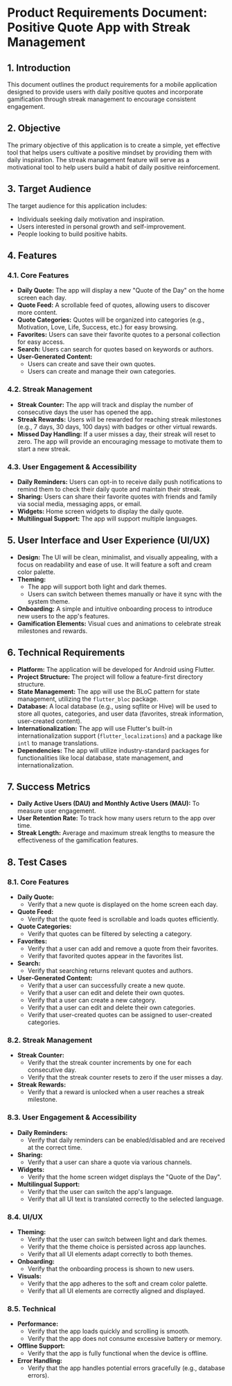 # Product Requirements Document: Positive Quote App with Streak Management

## 1. Introduction

This document outlines the product requirements for a mobile application designed to provide users with daily positive quotes and incorporate gamification through streak management to encourage consistent engagement.

## 2. Objective

The primary objective of this application is to create a simple, yet effective tool that helps users cultivate a positive mindset by providing them with daily inspiration. The streak management feature will serve as a motivational tool to help users build a habit of daily positive reinforcement.

## 3. Target Audience

The target audience for this application includes:

*   Individuals seeking daily motivation and inspiration.
*   Users interested in personal growth and self-improvement.
*   People looking to build positive habits.

## 4. Features

### 4.1. Core Features

*   **Daily Quote:** The app will display a new "Quote of the Day" on the home screen each day.
*   **Quote Feed:** A scrollable feed of quotes, allowing users to discover more content.
*   **Quote Categories:** Quotes will be organized into categories (e.g., Motivation, Love, Life, Success, etc.) for easy browsing.
*   **Favorites:** Users can save their favorite quotes to a personal collection for easy access.
*   **Search:** Users can search for quotes based on keywords or authors.
*   **User-Generated Content:**
    *   Users can create and save their own quotes.
    *   Users can create and manage their own categories.

### 4.2. Streak Management

*   **Streak Counter:** The app will track and display the number of consecutive days the user has opened the app.
*   **Streak Rewards:** Users will be rewarded for reaching streak milestones (e.g., 7 days, 30 days, 100 days) with badges or other virtual rewards.
*   **Missed Day Handling:** If a user misses a day, their streak will reset to zero. The app will provide an encouraging message to motivate them to start a new streak.

### 4.3. User Engagement & Accessibility

*   **Daily Reminders:** Users can opt-in to receive daily push notifications to remind them to check their daily quote and maintain their streak.
*   **Sharing:** Users can share their favorite quotes with friends and family via social media, messaging apps, or email.
*   **Widgets:** Home screen widgets to display the daily quote.
*   **Multilingual Support:** The app will support multiple languages.

## 5. User Interface and User Experience (UI/UX)

*   **Design:** The UI will be clean, minimalist, and visually appealing, with a focus on readability and ease of use. It will feature a soft and cream color palette.
*   **Theming:**
    *   The app will support both light and dark themes.
    *   Users can switch between themes manually or have it sync with the system theme.
*   **Onboarding:** A simple and intuitive onboarding process to introduce new users to the app's features.
*   **Gamification Elements:** Visual cues and animations to celebrate streak milestones and rewards.

## 6. Technical Requirements

*   **Platform:** The application will be developed for Android using Flutter.
*   **Project Structure:** The project will follow a feature-first directory structure.
*   **State Management:** The app will use the BLoC pattern for state management, utilizing the `flutter_bloc` package.
*   **Database:** A local database (e.g., using sqflite or Hive) will be used to store all quotes, categories, and user data (favorites, streak information, user-created content).
*   **Internationalization:** The app will use Flutter's built-in internationalization support (`flutter_localizations`) and a package like `intl` to manage translations.
*   **Dependencies:** The app will utilize industry-standard packages for functionalities like local database, state management, and internationalization.

## 7. Success Metrics

*   **Daily Active Users (DAU) and Monthly Active Users (MAU):** To measure user engagement.
*   **User Retention Rate:** To track how many users return to the app over time.
*   **Streak Length:** Average and maximum streak lengths to measure the effectiveness of the gamification features.

## 8. Test Cases

### 8.1. Core Features

*   **Daily Quote:**
    *   Verify that a new quote is displayed on the home screen each day.
*   **Quote Feed:**
    *   Verify that the quote feed is scrollable and loads quotes efficiently.
*   **Quote Categories:**
    *   Verify that quotes can be filtered by selecting a category.
*   **Favorites:**
    *   Verify that a user can add and remove a quote from their favorites.
    *   Verify that favorited quotes appear in the favorites list.
*   **Search:**
    *   Verify that searching returns relevant quotes and authors.
*   **User-Generated Content:**
    *   Verify that a user can successfully create a new quote.
    *   Verify that a user can edit and delete their own quotes.
    *   Verify that a user can create a new category.
    *   Verify that a user can edit and delete their own categories.
    *   Verify that user-created quotes can be assigned to user-created categories.

### 8.2. Streak Management

*   **Streak Counter:**
    *   Verify that the streak counter increments by one for each consecutive day.
    *   Verify that the streak counter resets to zero if the user misses a day.
*   **Streak Rewards:**
    *   Verify that a reward is unlocked when a user reaches a streak milestone.

### 8.3. User Engagement & Accessibility

*   **Daily Reminders:**
    *   Verify that daily reminders can be enabled/disabled and are received at the correct time.
*   **Sharing:**
    *   Verify that a user can share a quote via various channels.
*   **Widgets:**
    *   Verify that the home screen widget displays the "Quote of the Day".
*   **Multilingual Support:**
    *   Verify that the user can switch the app's language.
    *   Verify that all UI text is translated correctly to the selected language.

### 8.4. UI/UX

*   **Theming:**
    *   Verify that the user can switch between light and dark themes.
    *   Verify that the theme choice is persisted across app launches.
    *   Verify that all UI elements adapt correctly to both themes.
*   **Onboarding:**
    *   Verify that the onboarding process is shown to new users.
*   **Visuals:**
    *   Verify that the app adheres to the soft and cream color palette.
    *   Verify that all UI elements are correctly aligned and displayed.

### 8.5. Technical

*   **Performance:**
    *   Verify that the app loads quickly and scrolling is smooth.
    *   Verify that the app does not consume excessive battery or memory.
*   **Offline Support:**
    *   Verify that the app is fully functional when the device is offline.
*   **Error Handling:**
    *   Verify that the app handles potential errors gracefully (e.g., database errors).